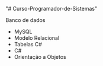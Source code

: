 "# Curso-Programador-de-Sistemas" 


Banco de dados 
  - MySQL
  - Modelo Relacional
  - Tabelas
C#
  - C# 
  - Orientação a Objetos
